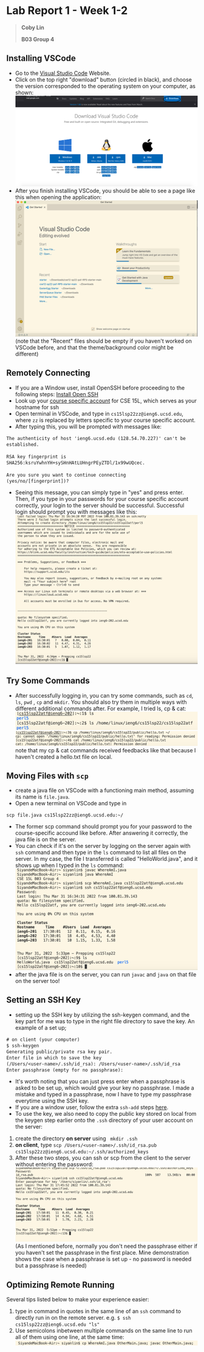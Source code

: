 # Lab Report 1 - Week 1-2

> **Coby Lin**
>
> **B03 Group 4**

## Installing VSCode
* Go to the [Visual Studio Code](https://code.visualstudio.com/) Website.
* Click on the top right "download" button (circled in black), and choose the version corresponded to the operating system on your computer, as shown: ![Image](VSCode_Website.png)
* After you finish installing VSCode, you should be able to see a page like this when opening the application: ![Image](VSCode_Install.png) (note that the "Recent" files should be empty if you haven't worked on VSCode before, and that the theme/background color might be different)

## Remotely Connecting
* If you are a Window user, install OpenSSH before proceeding to the following steps: [Install Open SSH](https://docs.microsoft.com/en-us/windows-server/administration/openssh/openssh_install_firstuse)
* Look up your [course specific account](https://sdacs.ucsd.edu/~icc/index.php) for CSE 15L, which serves as your hostname for ssh
* Open terminal in VSCode, and type in `cs15lsp22zz@ieng6.ucsd.edu`, where `zz` is replaced by letters specific to your course specific account.
* After typing this, you will be prompted with messages like: 
```
The authenticity of host 'ieng6.ucsd.edu (128.54.70.227)' can't be established.

RSA key fingerprint is
SHA256:ksruYwhnYH+sySHnHAtLUHngrPEyZTDl/1x99wUQcec.

Are you sure you want to continue connecting
(yes/no/[fingerprint])?
```
* Seeing this message, you can simply type in "yes" and press enter. Then, if you type in your passwords for your course specific account correctly, your login to the server should be successful. Successful login should prompt you with messages like this:
![Image](Successful_Login.png)

## Try Some Commands
* After successfully logging in, you can try some commands, such as `cd`, `ls`, `pwd` , `cp` and `mkdir`. You should also try them in multiple ways with different additional commands after. For example, I tried ls, cp & cat: ![Image](ls_command.png)![Image](cp&cat_commands.png) note that my cp & cat commands received feedbacks like that because I haven't created a hello.txt file on local.

## Moving Files with `scp`
* create a java file on VSCode with a functioning main method, assuming its name is `file.java`.
* Open a new terminal on VSCode and type in 
```
scp file.java cs15lsp22zz@ieng6.ucsd.edu:~/
```
* The former scp command should prompt you for your password to the course-specific accound like before. After answering it correctly, the java file is on the server.
* You can check if it's on the server by logging on the server again with `ssh` command and then type in the `ls` command to list all files on the server. In my case, the file I transferred is called "HelloWorld.java", and it shows up when I typed in the `ls` command:![Image](ls_after_scp.png)
* after the java file is on the server, you can run `javac` and `java` on that file on the server too!

## Setting an SSH Key
* setting up the SSH key by utilizing the ssh-keygen command, and the key part for me was to type in the right file directory to save the key. An example of a set up;
```
# on client (your computer)
$ ssh-keygen
Generating public/private rsa key pair.
Enter file in which to save the key
(/Users/<user-name>/.ssh/id_rsa): /Users/<user-name>/.ssh/id_rsa
Enter passphrase (empty for no passphrase):
```
* It's worth noting that you can just press enter when a passphrase is asked to be set up, which would give your key no passphrase. I made a mistake and typed in a passphrase, now I have to type my passphrase everytime using the SSH key. 
* If you are a window user, follow the extra `ssh-add` steps [here](https://docs.microsoft.com/en-us/windows-server/administration/openssh/openssh_keymanagement#user-key-generation).
* To use the key, we also need to copy the public key stored on local from the keygen step earlier onto the `.ssh` directory of your user account on the server:
1. create the directory **on server** using ` mkdir .ssh`
2. **on client**, type `scp /Users/<user-name>/.ssh/id_rsa.pub
cs15lsp22zz@ieng6.ucsd.edu:~/.ssh/authorized_keys`
3. After these two steps, you can ssh or scp from the client to the server without entering the password:![Image](SSH_key.png) (As I mentioned before, normally you don't need the passphrase either if you haven't set the passphrase in the first place. Mine demonstration shows the case when a passphrase is set up - no password is needed but a passphrase is needed)

## Optimizing Remote Running
Several tips listed below to make your experience easier:
1. type in command in quotes in the same line of an `ssh` command to directly run in on the remote server. e.g. `$ ssh cs15lsp22zz@ieng6.ucsd.edu "ls"`
2. Use semicolons inbetween multiple commands on the same line to run all of them using one line, at the same time: ![Image](semicolon.png)